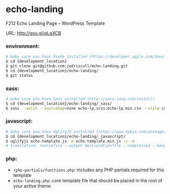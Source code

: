 # echo-landing
F212 Echo Landing Page – WordPress Template

URL: http://goo.gl/qLgXCB


### environment:
```bash
# make sure you have Xcode installed (https://developer.apple.com/download)
$ cd {development_location}
$ git clone git@github.com:jodriscoll/echo-landing.git
$ cd {development_location}/echo-landing/
$ git status
```


### sass:
```bash
# make sure you have Sass installed (http://sass-lang.com/install)
$ cd {development_location}/echo-landing/_sass/
$ sass --watch --sourcemap=none echo-lp.scss:echo-lp.min.css --style compressed
```


### javascript:
```bash
# make sure you have UglifyJS installed (https://www.npmjs.com/package/uglify-js)
$ cd {development_location}/echo-landing/_javascript/
$ uglifyjs echo-template.js -o echo-template.min.js -c -m
# translation: sourcefile --output destionationfile --compressed --mangled (https://github.com/mishoo/UglifyJS2)
```


### php:
- ````/php-partials/functions.php````: includes any PHP partials required for this template
- ````echo-landing.php````: core template file that should be placed in the root of your active theme
